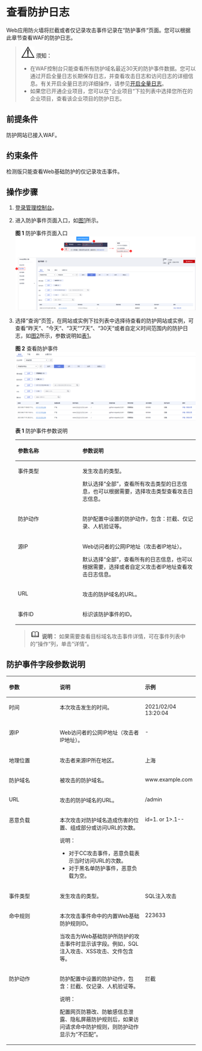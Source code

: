 # 查看防护日志<a name="waf_01_0156"></a>

Web应用防火墙将拦截或者仅记录攻击事件记录在“防护事件“页面。您可以根据此章节查看WAF的防护日志。

>![](public_sys-resources/icon-notice.gif) **须知：** 
>-   在WAF控制台只能查看所有防护域名最近30天的防护事件数据。您可以通过开启全量日志长期保存日志，并查看攻击日志和访问日志的详细信息。有关开启全量日志的详细操作，请参见[开启全量日志](开启全量日志.md)。
>-   如果您已开通企业项目，您可以在“企业项目“下拉列表中选择您所在的企业项目，查看该企业项目的防护日志。

## 前提条件<a name="section1337552712154"></a>

防护网站已接入WAF。

## 约束条件<a name="section634710863318"></a>

检测版只能查看Web基础防护的仅记录攻击事件。

## 操作步骤<a name="section8956201516165"></a>

1.  [登录管理控制台](https://console.huaweicloud.com/?locale=zh-cn)。
2.  进入防护事件页面入口，如[图1](#fig182151235121911)所示。

    **图 1**  防护事件页面入口<a name="fig182151235121911"></a>  
    ![](figures/防护事件页面入口.png "防护事件页面入口")

3.  选择“查询“页签，在网站或实例下拉列表中选择待查看的防护网站或实例，可查看“昨天“、“今天“、“3天““7天“、“30天“或者自定义时间范围内的防护日志，如[图2](#waf_01_0024_fig194311743164914)所示，参数说明如[表1](#waf_01_0024_table146358613417)。

    **图 2**  查看防护事件<a name="waf_01_0024_fig194311743164914"></a>  
    ![](figures/查看防护事件.png "查看防护事件")

    **表 1**  防护事件参数说明

    <a name="waf_01_0024_table146358613417"></a>
    <table><thead align="left"><tr id="waf_01_0024_row863606163419"><th class="cellrowborder" valign="top" width="35.809999999999995%" id="mcps1.2.3.1.1"><p id="waf_01_0024_p18636268343"><a name="waf_01_0024_p18636268343"></a><a name="waf_01_0024_p18636268343"></a>参数名称</p>
    </th>
    <th class="cellrowborder" valign="top" width="64.19%" id="mcps1.2.3.1.2"><p id="waf_01_0024_p26369693419"><a name="waf_01_0024_p26369693419"></a><a name="waf_01_0024_p26369693419"></a>参数说明</p>
    </th>
    </tr>
    </thead>
    <tbody><tr id="waf_01_0024_row18636563347"><td class="cellrowborder" valign="top" width="35.809999999999995%" headers="mcps1.2.3.1.1 "><p id="waf_01_0024_p154212041980"><a name="waf_01_0024_p154212041980"></a><a name="waf_01_0024_p154212041980"></a>事件类型</p>
    </td>
    <td class="cellrowborder" valign="top" width="64.19%" headers="mcps1.2.3.1.2 "><p id="waf_01_0024_p263610619345"><a name="waf_01_0024_p263610619345"></a><a name="waf_01_0024_p263610619345"></a>发生攻击的类型。</p>
    <p id="waf_01_0024_p946816714218"><a name="waf_01_0024_p946816714218"></a><a name="waf_01_0024_p946816714218"></a>默认选择<span class="parmvalue" id="waf_01_0024_parmvalue84681576425"><a name="waf_01_0024_parmvalue84681576425"></a><a name="waf_01_0024_parmvalue84681576425"></a>“全部”</span>，查看所有攻击类型的日志信息，也可以根据需要，选择攻击类型查看攻击日志信息。</p>
    </td>
    </tr>
    <tr id="waf_01_0024_row14240104218184"><td class="cellrowborder" valign="top" width="35.809999999999995%" headers="mcps1.2.3.1.1 "><p id="waf_01_0024_p1924114217183"><a name="waf_01_0024_p1924114217183"></a><a name="waf_01_0024_p1924114217183"></a>防护动作</p>
    </td>
    <td class="cellrowborder" valign="top" width="64.19%" headers="mcps1.2.3.1.2 "><p id="waf_01_0024_p8241144251813"><a name="waf_01_0024_p8241144251813"></a><a name="waf_01_0024_p8241144251813"></a>防护配置中设置的防护动作，包含：拦截、仅记录、人机验证等。</p>
    </td>
    </tr>
    <tr id="waf_01_0024_row1563616616349"><td class="cellrowborder" valign="top" width="35.809999999999995%" headers="mcps1.2.3.1.1 "><p id="waf_01_0024_p1842971315816"><a name="waf_01_0024_p1842971315816"></a><a name="waf_01_0024_p1842971315816"></a>源IP</p>
    </td>
    <td class="cellrowborder" valign="top" width="64.19%" headers="mcps1.2.3.1.2 "><p id="waf_01_0024_p15246151320427"><a name="waf_01_0024_p15246151320427"></a><a name="waf_01_0024_p15246151320427"></a>Web访问者的公网IP地址（攻击者IP地址）。</p>
    <p id="waf_01_0024_p66364618344"><a name="waf_01_0024_p66364618344"></a><a name="waf_01_0024_p66364618344"></a>默认选择<span class="parmvalue" id="waf_01_0024_parmvalue827165894119"><a name="waf_01_0024_parmvalue827165894119"></a><a name="waf_01_0024_parmvalue827165894119"></a>“全部”</span>，查看所有的日志信息，也可以根据需要，选择或者自定义攻击者IP地址查看攻击日志信息。</p>
    </td>
    </tr>
    <tr id="waf_01_0024_row188821953151813"><td class="cellrowborder" valign="top" width="35.809999999999995%" headers="mcps1.2.3.1.1 "><p id="waf_01_0024_p52821913132015"><a name="waf_01_0024_p52821913132015"></a><a name="waf_01_0024_p52821913132015"></a>URL</p>
    </td>
    <td class="cellrowborder" valign="top" width="64.19%" headers="mcps1.2.3.1.2 "><p id="waf_01_0024_p13282171312014"><a name="waf_01_0024_p13282171312014"></a><a name="waf_01_0024_p13282171312014"></a>攻击的防护域名的URL。</p>
    </td>
    </tr>
    <tr id="waf_01_0024_row1698513261914"><td class="cellrowborder" valign="top" width="35.809999999999995%" headers="mcps1.2.3.1.1 "><p id="waf_01_0024_p1098612161914"><a name="waf_01_0024_p1098612161914"></a><a name="waf_01_0024_p1098612161914"></a>事件ID</p>
    </td>
    <td class="cellrowborder" valign="top" width="64.19%" headers="mcps1.2.3.1.2 "><p id="waf_01_0024_p149863211915"><a name="waf_01_0024_p149863211915"></a><a name="waf_01_0024_p149863211915"></a>标识该防护事件的ID。</p>
    </td>
    </tr>
    </tbody>
    </table>

    >![](public_sys-resources/icon-note.gif) **说明：** 
    >如果需要查看目标域名攻击事件详情，可在事件列表中的“操作“列，单击“详情“。


## 防护事件字段参数说明<a name="section167932044131816"></a>

<a name="table135241210519"></a>
<table><thead align="left"><tr id="row1974514102910"><th class="cellrowborder" valign="top" width="26.840000000000003%" id="mcps1.1.4.1.1"><p id="p597441420295"><a name="p597441420295"></a><a name="p597441420295"></a>参数</p>
</th>
<th class="cellrowborder" valign="top" width="45.019999999999996%" id="mcps1.1.4.1.2"><p id="p6974414102919"><a name="p6974414102919"></a><a name="p6974414102919"></a>说明</p>
</th>
<th class="cellrowborder" valign="top" width="28.139999999999997%" id="mcps1.1.4.1.3"><p id="p85671750192915"><a name="p85671750192915"></a><a name="p85671750192915"></a>示例</p>
</th>
</tr>
</thead>
<tbody><tr id="row2097419141294"><td class="cellrowborder" valign="top" width="26.840000000000003%" headers="mcps1.1.4.1.1 "><p id="p2974201442914"><a name="p2974201442914"></a><a name="p2974201442914"></a>时间</p>
</td>
<td class="cellrowborder" valign="top" width="45.019999999999996%" headers="mcps1.1.4.1.2 "><p id="p1397441472910"><a name="p1397441472910"></a><a name="p1397441472910"></a>本次攻击发生的时间。</p>
</td>
<td class="cellrowborder" valign="top" width="28.139999999999997%" headers="mcps1.1.4.1.3 "><p id="p35674506292"><a name="p35674506292"></a><a name="p35674506292"></a>2021/02/04 13:20:04</p>
</td>
</tr>
<tr id="row16974214122915"><td class="cellrowborder" valign="top" width="26.840000000000003%" headers="mcps1.1.4.1.1 "><p id="p129741714182915"><a name="p129741714182915"></a><a name="p129741714182915"></a>源IP</p>
</td>
<td class="cellrowborder" valign="top" width="45.019999999999996%" headers="mcps1.1.4.1.2 "><p id="p897491402910"><a name="p897491402910"></a><a name="p897491402910"></a>Web访问者的公网IP地址（攻击者IP地址）。</p>
</td>
<td class="cellrowborder" valign="top" width="28.139999999999997%" headers="mcps1.1.4.1.3 "><p id="p105689506291"><a name="p105689506291"></a><a name="p105689506291"></a>-</p>
</td>
</tr>
<tr id="row115850533556"><td class="cellrowborder" valign="top" width="26.840000000000003%" headers="mcps1.1.4.1.1 "><p id="p8347194004314"><a name="p8347194004314"></a><a name="p8347194004314"></a>地理位置</p>
</td>
<td class="cellrowborder" valign="top" width="45.019999999999996%" headers="mcps1.1.4.1.2 "><p id="p10347194011433"><a name="p10347194011433"></a><a name="p10347194011433"></a>攻击者来源IP所在地区。</p>
</td>
<td class="cellrowborder" valign="top" width="28.139999999999997%" headers="mcps1.1.4.1.3 "><p id="p1586175325511"><a name="p1586175325511"></a><a name="p1586175325511"></a>上海</p>
</td>
</tr>
<tr id="row5974214142915"><td class="cellrowborder" valign="top" width="26.840000000000003%" headers="mcps1.1.4.1.1 "><p id="p1697418143295"><a name="p1697418143295"></a><a name="p1697418143295"></a>防护域名</p>
</td>
<td class="cellrowborder" valign="top" width="45.019999999999996%" headers="mcps1.1.4.1.2 "><p id="p139741914172918"><a name="p139741914172918"></a><a name="p139741914172918"></a>被攻击的防护域名。</p>
</td>
<td class="cellrowborder" valign="top" width="28.139999999999997%" headers="mcps1.1.4.1.3 "><p id="p05681650112910"><a name="p05681650112910"></a><a name="p05681650112910"></a>www.example.com</p>
</td>
</tr>
<tr id="row7974191410290"><td class="cellrowborder" valign="top" width="26.840000000000003%" headers="mcps1.1.4.1.1 "><p id="p4974614192910"><a name="p4974614192910"></a><a name="p4974614192910"></a>URL</p>
</td>
<td class="cellrowborder" valign="top" width="45.019999999999996%" headers="mcps1.1.4.1.2 "><p id="p7974214192913"><a name="p7974214192913"></a><a name="p7974214192913"></a>攻击的防护域名的URL。</p>
</td>
<td class="cellrowborder" valign="top" width="28.139999999999997%" headers="mcps1.1.4.1.3 "><p id="p11568165019298"><a name="p11568165019298"></a><a name="p11568165019298"></a>/admin</p>
</td>
</tr>
<tr id="row497419142294"><td class="cellrowborder" valign="top" width="26.840000000000003%" headers="mcps1.1.4.1.1 "><p id="p49741214182915"><a name="p49741214182915"></a><a name="p49741214182915"></a>恶意负载</p>
</td>
<td class="cellrowborder" valign="top" width="45.019999999999996%" headers="mcps1.1.4.1.2 "><p id="p89741214152914"><a name="p89741214152914"></a><a name="p89741214152914"></a>本次攻击对防护域名造成伤害的位置、组成部分或访问URL的次数。</p>
<div class="note" id="note13360257154213"><a name="note13360257154213"></a><a name="note13360257154213"></a><span class="notetitle"> 说明： </span><div class="notebody"><a name="ul82641428194510"></a><a name="ul82641428194510"></a><ul id="ul82641428194510"><li>对于CC攻击事件，恶意负载表示当时访问URL的次数。</li><li>对于黑名单防护事件，恶意负载为空。</li></ul>
</div></div>
</td>
<td class="cellrowborder" valign="top" width="28.139999999999997%" headers="mcps1.1.4.1.3 "><p id="p205681050122917"><a name="p205681050122917"></a><a name="p205681050122917"></a>id=1. or 1&gt;.1--</p>
</td>
</tr>
<tr id="row997451422910"><td class="cellrowborder" valign="top" width="26.840000000000003%" headers="mcps1.1.4.1.1 "><p id="p10974141472912"><a name="p10974141472912"></a><a name="p10974141472912"></a>事件类型</p>
</td>
<td class="cellrowborder" valign="top" width="45.019999999999996%" headers="mcps1.1.4.1.2 "><p id="p997451412913"><a name="p997451412913"></a><a name="p997451412913"></a>发生攻击的类型。</p>
</td>
<td class="cellrowborder" valign="top" width="28.139999999999997%" headers="mcps1.1.4.1.3 "><p id="p45681550192912"><a name="p45681550192912"></a><a name="p45681550192912"></a>SQL注入攻击</p>
</td>
</tr>
<tr id="row3616173212311"><td class="cellrowborder" valign="top" width="26.840000000000003%" headers="mcps1.1.4.1.1 "><p id="p1661810328316"><a name="p1661810328316"></a><a name="p1661810328316"></a>命中规则</p>
</td>
<td class="cellrowborder" valign="top" width="45.019999999999996%" headers="mcps1.1.4.1.2 "><p id="p861812325318"><a name="p861812325318"></a><a name="p861812325318"></a>本次攻击事件命中的内置Web基础防护规则ID。</p>
<p id="p1586812281504"><a name="p1586812281504"></a><a name="p1586812281504"></a>当攻击为Web基础防护所防护的攻击事件时显示该字段。例如，SQL注入攻击、XSS攻击、文件包含等。</p>
</td>
<td class="cellrowborder" valign="top" width="28.139999999999997%" headers="mcps1.1.4.1.3 "><p id="p136181532103119"><a name="p136181532103119"></a><a name="p136181532103119"></a>223633</p>
</td>
</tr>
<tr id="row18974111442915"><td class="cellrowborder" valign="top" width="26.840000000000003%" headers="mcps1.1.4.1.1 "><p id="p5974111472911"><a name="p5974111472911"></a><a name="p5974111472911"></a>防护动作</p>
</td>
<td class="cellrowborder" valign="top" width="45.019999999999996%" headers="mcps1.1.4.1.2 "><p id="p2974191432920"><a name="p2974191432920"></a><a name="p2974191432920"></a>防护配置中设置的防护动作，包含：拦截、仅记录、人机验证等。</p>
<div class="note" id="note169113313402"><a name="note169113313402"></a><a name="note169113313402"></a><span class="notetitle"> 说明： </span><div class="notebody"><p id="p11692173324019"><a name="p11692173324019"></a><a name="p11692173324019"></a>配置网页防篡改、防敏感信息泄露、隐私屏蔽防护规则后，如果访问请求命中防护规则，则防护动作显示为<span class="parmvalue" id="parmvalue16669145174420"><a name="parmvalue16669145174420"></a><a name="parmvalue16669145174420"></a>“不匹配”</span>。</p>
</div></div>
</td>
<td class="cellrowborder" valign="top" width="28.139999999999997%" headers="mcps1.1.4.1.3 "><p id="p17568185017291"><a name="p17568185017291"></a><a name="p17568185017291"></a>拦截</p>
</td>
</tr>
</tbody>
</table>


